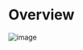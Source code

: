 # Overview

![image](https://github.com/CoffeeeAtNight/MilkyTeadrop_Voice-Assistant/assets/98992091/24b8fd8f-4c06-4f0d-9cea-776430899c23)
